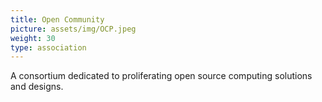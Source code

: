 ```yaml
---
title: Open Community
picture: assets/img/OCP.jpeg
weight: 30
type: association
---
```


A consortium dedicated to proliferating open source computing solutions and designs.